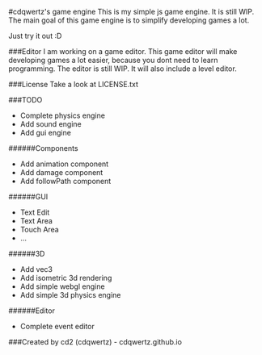 #cdqwertz's game engine
This is my simple js game engine. It is still WIP.
The main goal of this game engine is to simplify developing games a lot.

Just try it out :D

###Editor
I am working on a game editor. This game editor will make developing games a lot easier, because you dont need to learn programming. The editor is still WIP.
It will also include a level editor.

###License
Take a look at LICENSE.txt

###TODO
- Complete physics engine
- Add sound engine
- Add gui engine

######Components
- Add animation component
- Add damage component
- Add followPath component

######GUI
- Text Edit
- Text Area
- Touch Area
- ...

######3D
- Add vec3
- Add isometric 3d rendering
- Add simple webgl engine
- Add simple 3d physics engine

######Editor
- Complete event editor

###Created by
cd2 (cdqwertz) - cdqwertz.github.io
